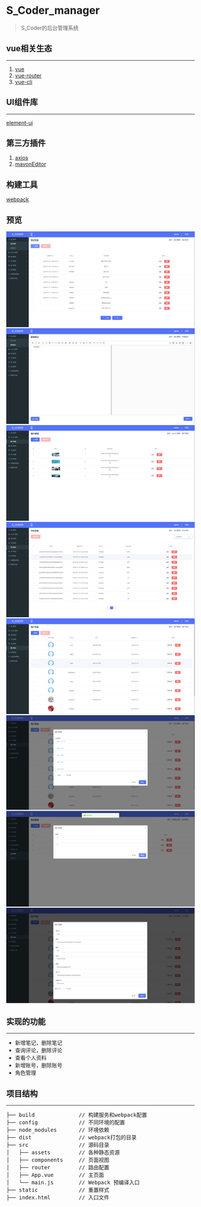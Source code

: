 # S_Coder_manager

> S_Coder的后台管理系统

## vue相关生态
***
1. [vue](https://github.com/vuejs/vue)
2. [vue-router](https://github.com/vuejs/vue-router)
3. [vue-cli](https://github.com/vuejs/vue-cli)

## UI组件库
***
[element-ui](https://github.com/ElemeFE/element)

## 第三方插件
1. [axios](https://github.com/axios/axios)
2. [mavonEditor](https://github.com/hinesboy/mavonEditor)

## 构建工具
   [webpack](https://github.com/webpack/webpack)

## 预览
<img src="https://github.com/Rhaast/S_Coder_manager/blob/master/assets/TIM%E5%9B%BE%E7%89%8720180126115014.png"> 
<img src="https://github.com/Rhaast/S_Coder_manager/blob/master/assets/TIM%E5%9B%BE%E7%89%8720180126121646.png"> 
<img src="https://github.com/Rhaast/S_Coder_manager/blob/master/assets/TIM%E5%9B%BE%E7%89%8720180126121809.png"> 
<img src="https://github.com/Rhaast/S_Coder_manager/blob/master/assets/TIM%E5%9B%BE%E7%89%8720180126121907.png"> 
<img src="https://github.com/Rhaast/S_Coder_manager/blob/master/assets/TIM%E5%9B%BE%E7%89%8720180126121933.png"> 
<img src="https://github.com/Rhaast/S_Coder_manager/blob/master/assets/TIM%E5%9B%BE%E7%89%8720180126122112.png"> 
<img src="https://github.com/Rhaast/S_Coder_manager/blob/master/assets/TIM%E5%9B%BE%E7%89%8720180126122639.png"> 
<img src="https://github.com/Rhaast/S_Coder_manager/blob/master/assets/TIM%E5%9B%BE%E7%89%8720180126122737.png"> 

## 实现的功能
***
- 新增笔记，删除笔记
- 查询评论，删除评论
- 查看个人资料
- 新增账号，删除账号
- 角色管理

## 项目结构
***
<pre>
├── build              // 构建服务和webpack配置
├── config             // 不同环境的配置
├── node_modules       // 环境依赖
├── dist               // webpack打包的目录
├── src                // 源码目录
│   ├── assets         // 各种静态资源
│   ├── components     // 页面视图
│   ├── router         // 路由配置
│   ├── App.vue        // 主页面
│   └── main.js        // Webpack 预编译入口
├── static             // 重置样式
├── index.html         // 入口文件
</pre>
   
 
